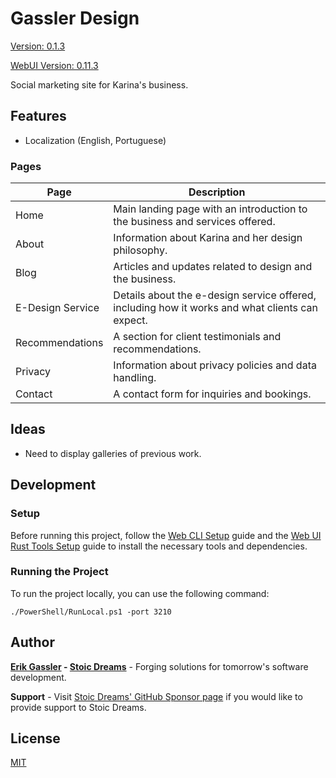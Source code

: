 # Gassler Design

[Version: 0.1.3](https://github.com/StoicDreams/GasslerDesign)

[WebUI Version: 0.11.3](https://github.com/StoicDreams/WebUI)

Social marketing site for Karina's business.

## Features

- Localization (English, Portuguese)

### Pages

|Page|Description|
|---|---|
|Home|Main landing page with an introduction to the business and services offered.|
|About|Information about Karina and her design philosophy.|
|Blog|Articles and updates related to design and the business.|
|E-Design Service|Details about the e-design service offered, including how it works and what clients can expect.|
|Recommendations|A section for client testimonials and recommendations.|
|Privacy|Information about privacy policies and data handling.|
|Contact|A contact form for inquiries and bookings.|

## Ideas

- Need to display galleries of previous work.

## Development

### Setup

Before running this project, follow the [Web CLI Setup](https://webui.stoicdreams.com/tools/cli) guide and the [Web UI Rust Tools Setup](https://webui.stoicdreams.com/tools/rust) guide to install the necessary tools and dependencies.

### Running the Project

To run the project locally, you can use the following command:

```terminal:Run the project from the root directory
./PowerShell/RunLocal.ps1 -port 3210
```

## Author

**[Erik Gassler](https://www.erikgassler.com) - [Stoic Dreams](https://www.stoicdreams.com)** - Forging solutions for tomorrow's software development.

**Support** - Visit [Stoic Dreams' GitHub Sponsor page](https://github.com/sponsors/StoicDreams) if you would like to provide support to Stoic Dreams.

## License

[MIT](LICENSE)
